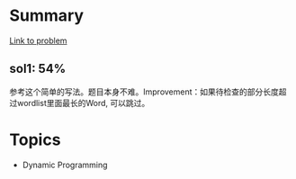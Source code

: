 # Summary
[Link to problem](https://leetcode.com/problems/word-break/)<br/>
## sol1: 54% 
参考这个简单的写法。题目本身不难。Improvement：如果待检查的部分长度超过wordlist里面最长的Word, 可以跳过。
# Topics
- Dynamic Programming 